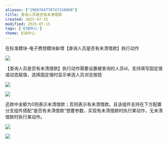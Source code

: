 ```yaml
---
aliases: ["1969744770747150860"]
title: 查询人员是否有未清借款
created: 2025-07-15
modified: 2025-07-15
tags: ['ESB中心']
theme: ESB中心
---
```


在标准模块-电子费控模块新增【查询人员是否有未清借款】执行动作

![](d62338e3545727aed65c8454880ba14c.jpg)

【查询人员是否有未清借款】执行动作需要设置被查询的人员id，支持填写固定值或动态赋值，选择固定值时显示单选人员浏览按钮

![](8481cc0e2495eba4819b3aa9f7697c04.jpg)

![](92b10034533f9401551b71562c581392.jpg)

还款中金额为0则表示未清借款；否则表示有未清借款。且该组件支持在下方配置分支组件搭配“是否有未清借款”想要参数，实现有未清借款时执行某动作，无未清借款时执行某动作。

![](c087db8044b915abdc57eaf87bdb1d86.jpg)

![](5dcdbcdf5324229c2a74810c46ac8aac.jpg)